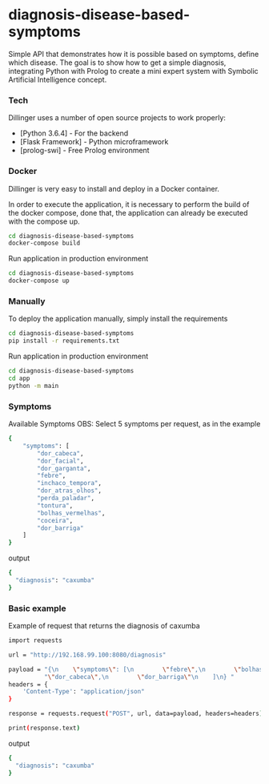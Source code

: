 # diagnosis-disease-based-symptoms
Simple API that demonstrates how it is possible based on symptoms, define which disease. The goal is to show how to get a simple diagnosis, integrating Python with Prolog to create a mini expert system with Symbolic Artificial Intelligence concept.

### Tech

Dillinger uses a number of open source projects to work properly:

* [Python 3.6.4] - For the backend
* [Flask Framework] - Python microframework
* [prolog-swi] - Free Prolog environment

### Docker
Dillinger is very easy to install and deploy in a Docker container.

In order to execute the application, it is necessary to perform the build of the docker compose, done that, the application can already be executed with the compose up.

```sh
cd diagnosis-disease-based-symptoms
docker-compose build
```

Run application in production environment

```sh
cd diagnosis-disease-based-symptoms
docker-compose up
```

### Manually
To deploy the application manually, simply install the requirements

```sh
cd diagnosis-disease-based-symptoms
pip install -r requirements.txt
```

Run application in production environment

```sh
cd diagnosis-disease-based-symptoms
cd app
python -m main
```

### Symptoms
Available Symptoms
OBS: Select 5 symptoms per request, as in the example

```sh
{
    "symptoms": [
        "dor_cabeca",
        "dor_facial",
        "dor_garganta",
        "febre",
        "inchaco_tempora", 
        "dor_atras_olhos",
        "perda_paladar",
        "tontura",
        "bolhas_vermelhas",
        "coceira",
        "dor_barriga"
    ]
}
```

output

```sh
{
  "diagnosis": "caxumba"
}
```

### Basic example
Example of request that returns the diagnosis of caxumba

```sh
import requests

url = "http://192.168.99.100:8080/diagnosis"

payload = "{\n    \"symptoms\": [\n        \"febre\",\n        \"bolhas_vermelhas\",\n        \"coceira\",\n        " \
          "\"dor_cabeca\",\n        \"dor_barriga\"\n    ]\n} "
headers = {
    'Content-Type': "application/json"
}

response = requests.request("POST", url, data=payload, headers=headers)

print(response.text)
```

output

```sh
{
  "diagnosis": "caxumba"
}
```
